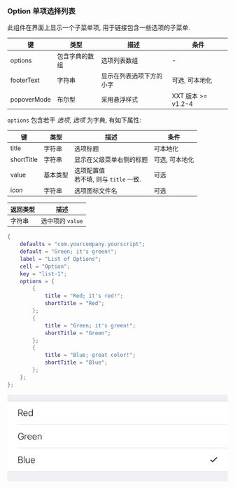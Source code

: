 ### Option 单项选择列表


此组件在界面上显示一个子菜单项, 用于链接包含一些选项的子菜单. 


|   键   |   类型   |   描述   |   条件   |
|--------|----------|----------|----------|
|options|包含字典的数组|选项列表数组|\-|
|footerText|字符串|显示在列表选项下方的小字|可选, 可本地化|
|popoverMode|布尔型|采用悬浮样式|XXT 版本 \>= v1.2-4|


`options` 包含若干 *选项*, *选项* 为字典, 有如下属性: 


|   键   |   类型   |   描述   |   条件   |
|--------|----------|----------|----------|
|title|字符串|选项标题|可本地化|
|shortTitle|字符串|显示在父级菜单右侧的标题|可选, 可本地化|
|value|基本类型|选项配置值<br />若不填, 则与 `title` 一致.|可选|
|icon|字符串|选项图标文件名|可选|


|   返回类型   |   描述   |
|--------------|----------|
|字符串|选中项的 `value`|


``` lua
{
    defaults = "com.yourcompany.yourscript";
    default = "Green; it's green!";
    label = "List of Options";
    cell = "Option";
    key = "list-1";
    options = {
        {
            title = "Red; it's red!";
            shortTitle = "Red";
        };
        {
            title = "Green; it's green!";
            shortTitle = "Green";
        };
        {
            title = "Blue; great color!";
            shortTitle = "Blue";
        };
    };
};
```


![QQ20170916-182546@2x.png-23.3kB](Option/QQ20170916-182546@2x.png)

